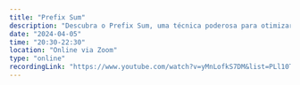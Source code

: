 ```yaml
---
title: "Prefix Sum"
description: "Descubra o Prefix Sum, uma técnica poderosa para otimizar cálculos em intervalos de dados. Aprenda seus conceitos e aplicações práticas na resolução de problemas complexos!"
date: "2024-04-05"
time: "20:30-22:30"
location: "Online via Zoom"
type: "online"
recordingLink: "https://www.youtube.com/watch?v=yMnLofkS7DM&list=PLl10TyPY67Jgbh4QdRlRKr-7PjB9i5hWg"
---
```

